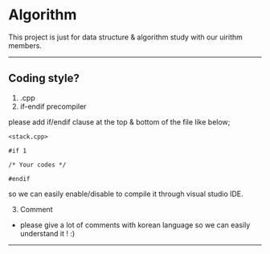 # Algorithm
This project is just for data structure & algorithm study with our uirithm members.

-----------------------------------------------------------------------------
## Coding style?

1. <algorithm name>.cpp
2. if-endif precompiler
  
  please add if/endif clause at the top & bottom of the file like below;
  
  ```
  <stack.cpp>
  
  #if 1
  
  /* Your codes */
  
  #endif 
  
  ```
  
  so we can easily enable/disable to compile it through visual studio IDE.
  
3. Comment
  - please give a lot of comments with korean language so we can easily understand it ! :)
  
-----------------------------------------------------------------------------

